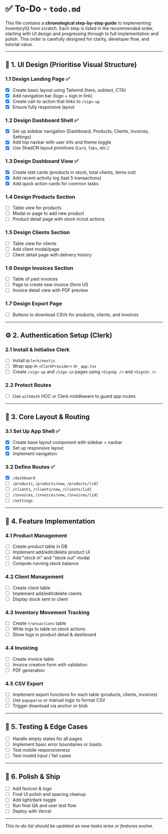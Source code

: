 # ✅ To-Do - `todo.md`

This file contains a **chronological step-by-step guide** to implementing InventoryIQ from scratch. Each step is listed in the recommended order, starting with UI design and progressing through to full implementation and polish. This order is carefully designed for clarity, developer flow, and tutorial value.

---

## 🎨 1. UI Design (Prioritise Visual Structure)

### 1.1 Design Landing Page ✅
- [x] Create basic layout using Tailwind (hero, subtext, CTA)
- [x] Add navigation bar (logo + sign in link)
- [x] Create call-to-action that links to `/sign-up`
- [x] Ensure fully responsive layout

### 1.2 Design Dashboard Shell ✅
- [x] Set up sidebar navigation (Dashboard, Products, Clients, Invoices, Settings)
- [x] Add top navbar with user info and theme toggle
- [x] Use ShadCN layout primitives (`Card`, `Tabs`, etc.)

### 1.3 Design Dashboard View ✅
- [x] Create stat cards (products in stock, total clients, items out)
- [x] Add recent activity log (last 5 transactions)
- [x] Add quick action cards for common tasks

### 1.4 Design Products Section
- [ ] Table view for products
- [ ] Modal or page to add new product
- [ ] Product detail page with stock in/out actions

### 1.5 Design Clients Section
- [ ] Table view for clients
- [ ] Add client modal/page
- [ ] Client detail page with delivery history

### 1.6 Design Invoices Section
- [ ] Table of past invoices
- [ ] Page to create new invoice (form UI)
- [ ] Invoice detail view with PDF preview

### 1.7 Design Export Page
- [ ] Buttons to download CSVs for products, clients, and invoices

---

## ⚙️ 2. Authentication Setup (Clerk)

### 2.1 Install & Initialise Clerk
- [ ] Install `@clerk/nextjs`
- [ ] Wrap app in `<ClerkProvider>` in `_app.tsx`
- [ ] Create `/sign-up` and `/sign-in` pages using `<SignUp />` and `<SignIn />`

### 2.2 Protect Routes
- [ ] Use `withAuth` HOC or Clerk middleware to guard app routes

---

## 🧱 3. Core Layout & Routing

### 3.1 Set Up App Shell ✅
- [x] Create base layout component with sidebar + navbar
- [x] Set up responsive layout
- [x] Implement navigation

### 3.2 Define Routes ✅
- [x] `/dashboard`
- [ ] `/products`, `/products/new`, `/products/[id]`
- [ ] `/clients`, `/clients/new`, `/clients/[id]`
- [ ] `/invoices`, `/invoices/new`, `/invoices/[id]`
- [ ] `/settings`

---

## 🧩 4. Feature Implementation

### 4.1 Product Management
- [ ] Create product table in DB
- [ ] Implement add/edit/delete product UI
- [ ] Add "stock in" and "stock out" modal
- [ ] Compute running stock balance

### 4.2 Client Management
- [ ] Create client table
- [ ] Implement add/edit/delete clients
- [ ] Display stock sent to client

### 4.3 Inventory Movement Tracking
- [ ] Create `transactions` table
- [ ] Write logs to table on stock actions
- [ ] Show logs in product detail & dashboard

### 4.4 Invoicing
- [ ] Create invoice table
- [ ] Invoice creation form with validation
- [ ] PDF generation

### 4.5 CSV Export
- [ ] Implement export functions for each table (products, clients, invoices)
- [ ] Use `papaparse` or manual logic to format CSV
- [ ] Trigger download via anchor or blob

---

## 🧪 5. Testing & Edge Cases
- [ ] Handle empty states for all pages
- [ ] Implement basic error boundaries or toasts
- [ ] Test mobile responsiveness
- [ ] Test invalid input / fail cases

---

## 🎁 6. Polish & Ship
- [ ] Add favicon & logo
- [ ] Final UI polish and spacing cleanup
- [ ] Add light/dark toggle
- [ ] Run final QA and user test flow
- [ ] Deploy with Vercel

---

_This to-do list should be updated as new tasks arise or features evolve._
